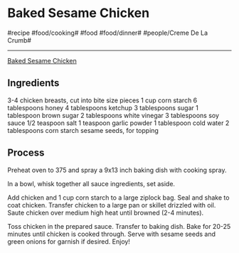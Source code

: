 # Baked Sesame Chicken
#recipe #food/cooking# #food #food/dinner# #people/Creme De La Crumb# 
- - - -
[Baked Sesame Chicken](https://www.lecremedelacrumb.com/baked-sesame-chicken/)

## Ingredients
3-4 chicken breasts, cut into bite size pieces
1 cup corn starch
6 tablespoons honey
4 tablespoons ketchup
3 tablespoons sugar
1 tablespoon brown sugar
2 tablespoons white vinegar
3 tablespoons soy sauce
1/2 teaspoon salt
1 teaspoon garlic powder
1 tablespoon cold water
2 tablespoons corn starch
sesame seeds, for topping

## Process
Preheat oven to 375 and spray a 9x13 inch baking dish with cooking spray.

In a bowl, whisk together all sauce ingredients, set aside.

Add chicken and 1 cup corn starch to a large ziplock bag. Seal and shake to coat chicken. Transfer chicken to a large pan or skillet drizzled with oil. Saute chicken over medium high heat until browned (2-4 minutes).

Toss chicken in the prepared sauce. Transfer to baking dish. Bake for 20-25 minutes until chicken is cooked through. Serve with sesame seeds and green onions for garnish if desired. Enjoy!
